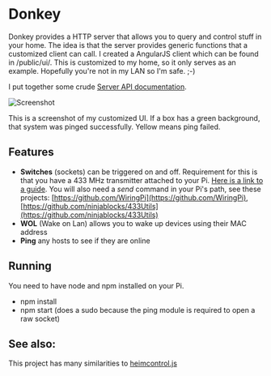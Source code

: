 Donkey
======

Donkey provides a HTTP server that allows you to query and control stuff in your home.
The idea is that the server provides generic functions that a customized client can call.
I created a AngularJS client which can be found in /public/ui/.
This is customized to my home, so it only serves as an example. Hopefully you're not in my LAN so I'm safe. ;-)

I put together some crude [Server API documentation](http://docs.donkey.apiary.io).

![Screenshot](https://cdietze.github.com/donkey/images/ScreenShot01.png)

This is a screenshot of my customized UI. If a box has a green background, that system was pinged successfully. Yellow means ping failed.

## Features
* **Switches** (sockets) can be triggered on and off.
Requirement for this is that you have a 433 MHz transmitter attached to your Pi.
[Here is a link to a guide](http://ninjablocks.com/blogs/how-to/7506204-adding-433-to-your-raspberry-pi).
You will also need a *send* command in your Pi's path, see these projects: [https://github.com/WiringPi](https://github.com/WiringPi), [https://github.com/ninjablocks/433Utils](https://github.com/ninjablocks/433Utils)
* **WOL** (Wake on Lan) allows you to wake up devices using their MAC address
* **Ping** any hosts to see if they are online

## Running
You need to have node and npm installed on your Pi.

* npm install
* npm start (does a sudo because the ping module is required to open a raw socket)

## See also:
This project has many similarities to [heimcontrol.js](http://ni-c.github.io/heimcontrol.js/)
